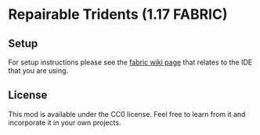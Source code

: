 # Repairable Tridents (1.17 FABRIC)

## Setup

For setup instructions please see the [fabric wiki page](https://fabricmc.net/wiki/tutorial:setup) that relates to the IDE that you are using.

## License

This mod is available under the CC0 license. Feel free to learn from it and incorporate it in your own projects.
